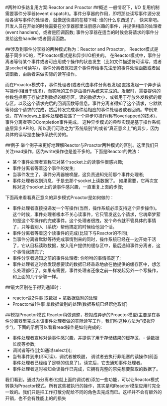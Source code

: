 #两种IO多路复用方案:Reactor and Proactor
##概述
一般情况下，I/O 复用机制需要事件分享器(event dispatch)。事件分享器的作用，即将那些读写事件源分发给各读写事件的处理者，就像送快递的在楼下喊: 谁的什么东西送了， 快来拿吧。开发人员在开始的时候需要在分享器那里注册感兴趣的事件，并提供相应的处理者(event handlers)，或者是回调函数; 事件分享器在适当的时候会将请求的事件分发给这些handler或者回调函数。

##涉及到事件分享器的两种模式称为：Reactor and Proactor。
 Reactor模式是基于同步I/O的，而Proactor模式是和异步I/O相关的。 在Reactor模式中，事件分离者等待某个事件或者可应用或个操作的状态发生（比如文件描述符可读写，或者是socket可读写），事件分离者就把这个事件传给事先注册的事件处理函数或者回调函数，由后者来做实际的读写操作。

而在Proactor模式中，事件处理者(或者代由事件分离者发起)直接发起一个异步读写操作(相当于请求)，而实际的工作是由操作系统来完成的。发起时，需要提供的参数包括用于存放读到数据的缓存区，读的数据大小，或者用于存放外发数据的缓存区，以及这个请求完后的回调函数等信息。事件分离者得知了这个请求，它默默等待这个请求的完成，然后转发完成事件给相应的事件处理者或者回调。举例来说，在Windows上事件处理者投递了一个异步IO操作(称有overlapped的技术)，事件分离者等IOCompletion事件完成。 这种异步模式的典型实现是基于操作系统底层异步API的，所以我们可称之为“系统级别”的或者“真正意义上”的异步，因为具体的读写是由操作系统代劳的。

##例子
举个例子来更好地理解Reactor与Proactor两种模式的区别。这里我们只关注read操作，因为write操作也是差不多的。下面是Reactor的做法：

- 某个事件处理者宣称它对某个socket上的读事件很感兴趣;
- 事件分离者等着这个事件的发生;
- 当事件发生了，事件分离器被唤醒，这负责通知先前那个事件处理者;
- 事件处理者收到消息，于是去那个socket上读数据了。 如果需要，它再次宣称对这个socket上的读事件感兴趣，一直重复上面的步骤;

下面再来看看真正意义的异步模式Proactor是如何做的：
- 事件处理者直接投递发一个写操作(当然，操作系统必须支持这个异步操作)。 这个时候，事件处理者根本不关心读事件，它只管发这么个请求，它魂牵梦萦的是这个写操作的完成事件。这个处理者很拽，发个命令就不管具体的事情了，只等着别人（系统）帮他搞定的时候给他回个话。
- 事件分离者等着这个读事件的完成(比较下与Reactor的不同);
- 当事件分离者默默等待完成事情到来的同时，操作系统已经在一边开始干活了，它从目标读取数据，放入用户提供的缓存区中，最后通知事件分离者，这个事情我搞完了;
- 事件分享者通知之前的事件处理者: 你吩咐的事情搞定了;
- 事件处理者这时会发现想要读的数据已经乖乖地放在他提供的缓存区中，想怎么处理都行了。如果有需要，事件处理者还像之前一样发起另外一个写操作，和上面的几个步骤一样。

##最大区别在于得到通知时：
- reactor做2件事 取数据 + 拿数据做别的处理
- Proactor做1件事 拿数据做别的处理(数据系统已经帮他取好)

##模拟Proactor模式
Reactor稍做调整，模拟成异步的Proactor模型(主要是在事件分离器里完成本该事件处理者做的实际读写工作，我们称这种方法为”模拟异步“)，下面的示例可以看看read操作是如何完成的:
- 事件处理者宣称对读事件感兴趣，并提供了用于存储结果的缓存区、- 读数据长度等参数;
- 调试者等待(比如通过select());
- 当有事件到来(即可读)，调试者被唤醒， 调试者去执行非阻塞的读操作(前面事件处理者已经给了足够的信息了)。读完后，它去通知事件处理者。
- 事件处理者这时被知会读操作已完成，它拥有完整的原先想要获取的数据了。

我们看到，通过为分离者(也就上面的调试者)添加一些功能，可以让Reactor模式转换为Proactor模式。所有这些被执行的操作，其实是和Reactor模型应用时完全一致的。我们只是把工作打散分配给不同的角色去完成而已。这样并不会有额外的开销，也不会有性能上的的损失


